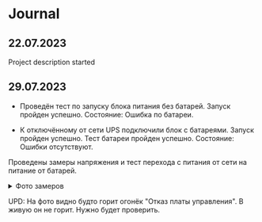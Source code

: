 # Journal

## 22.07.2023

Project description started

## 29.07.2023

* Проведён тест по запуску блока питания без батарей. Запуск пройден успешно. Состояние: Ошибка по батареи.

* К отключённому от сети UPS подключили блок с батареями. Запуск пройден успешно. Тест батареи пройден успешно. Состояние: Ошибки отсутствуют.

Проведены замеры напряжения и тест перехода с питания от сети на питание от батарей.

<details>
    <summary>Фото замеров</summary>

![замер 1](../Pictures/Measure_1.png)

![замер 1_1](../Pictures/Measure_1_1.png)

![замер 1_2](../Pictures/Measure_1_2.png)
</details>

UPD: На фото видно будто горит огонёк "Отказ платы управления". В живую он не горит. Нужно будет проверить.
